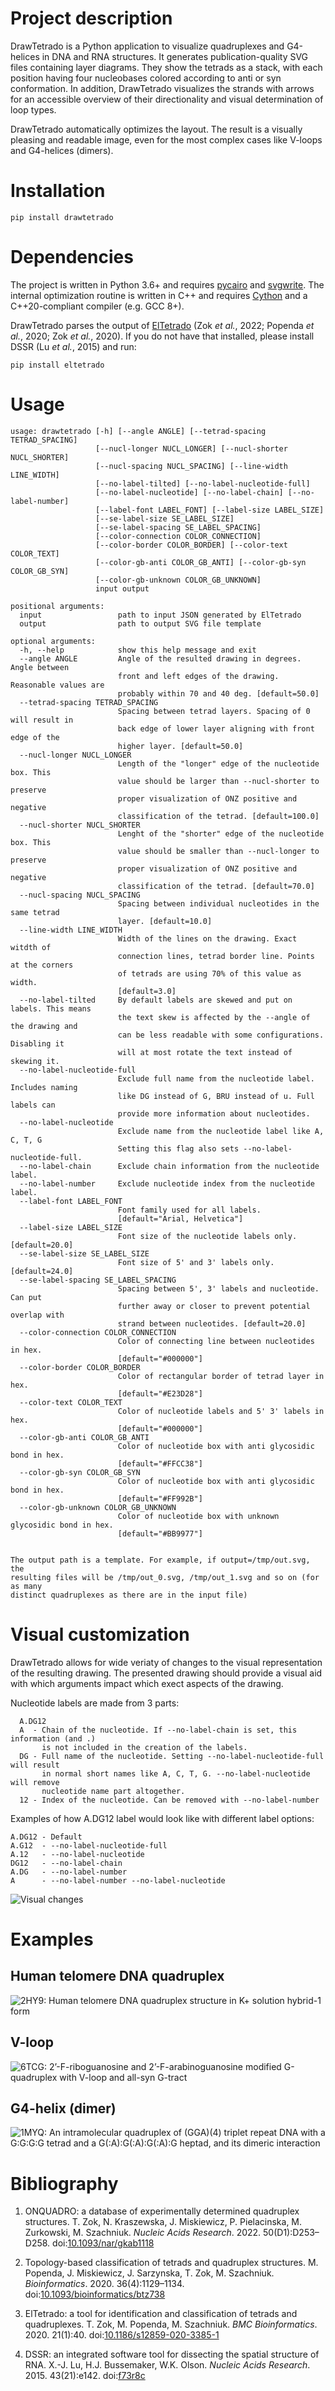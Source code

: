 # Project description

DrawTetrado is a Python application to visualize quadruplexes and
G4-helices in DNA and RNA structures. It generates publication-quality
SVG files containing layer diagrams. They show the tetrads as a stack,
with each position having four nucleobases colored according to anti or
syn conformation. In addition, DrawTetrado visualizes the strands with
arrows for an accessible overview of their directionality and visual
determination of loop types.

DrawTetrado automatically optimizes the layout. The result is a visually
pleasing and readable image, even for the most complex cases like
V-loops and G4-helices (dimers).

# Installation

    pip install drawtetrado

# Dependencies

The project is written in Python 3.6+ and requires
[pycairo](https://github.com/pygobject/pycairo) and
[svgwrite](https://github.com/mozman/svgwrite). The internal
optimization routine is written in C++ and requires
[Cython](https://cython.org/) and a C++20-compliant compiler (e.g. GCC
8+).

DrawTetrado parses the output of
[ElTetrado](https://github.com/tzok/eltetrado) (Zok *et al.*, 2022;
Popenda *et al.*, 2020; Zok *et al.*, 2020). If you do not have that
installed, please install DSSR (Lu *et al.*, 2015) and run:

    pip install eltetrado

# Usage

    usage: drawtetrado [-h] [--angle ANGLE] [--tetrad-spacing TETRAD_SPACING]
                       [--nucl-longer NUCL_LONGER] [--nucl-shorter NUCL_SHORTER]
                       [--nucl-spacing NUCL_SPACING] [--line-width LINE_WIDTH]
                       [--no-label-tilted] [--no-label-nucleotide-full]
                       [--no-label-nucleotide] [--no-label-chain] [--no-label-number]
                       [--label-font LABEL_FONT] [--label-size LABEL_SIZE]
                       [--se-label-size SE_LABEL_SIZE]
                       [--se-label-spacing SE_LABEL_SPACING]
                       [--color-connection COLOR_CONNECTION]
                       [--color-border COLOR_BORDER] [--color-text COLOR_TEXT]
                       [--color-gb-anti COLOR_GB_ANTI] [--color-gb-syn COLOR_GB_SYN]
                       [--color-gb-unknown COLOR_GB_UNKNOWN]
                       input output

    positional arguments:
      input                 path to input JSON generated by ElTetrado
      output                path to output SVG file template

    optional arguments:
      -h, --help            show this help message and exit
      --angle ANGLE         Angle of the resulted drawing in degrees. Angle between
                            front and left edges of the drawing. Reasonable values are
                            probably within 70 and 40 deg. [default=50.0]
      --tetrad-spacing TETRAD_SPACING
                            Spacing between tetrad layers. Spacing of 0 will result in
                            back edge of lower layer aligning with front edge of the
                            higher layer. [default=50.0]
      --nucl-longer NUCL_LONGER
                            Length of the "longer" edge of the nucleotide box. This
                            value should be larger than --nucl-shorter to preserve
                            proper visualization of ONZ positive and negative
                            classification of the tetrad. [default=100.0]
      --nucl-shorter NUCL_SHORTER
                            Lenght of the "shorter" edge of the nucleotide box. This
                            value should be smaller than --nucl-longer to preserve
                            proper visualization of ONZ positive and negative
                            classification of the tetrad. [default=70.0]
      --nucl-spacing NUCL_SPACING
                            Spacing between individual nucleotides in the same tetrad
                            layer. [default=10.0]
      --line-width LINE_WIDTH
                            Width of the lines on the drawing. Exact witdth of
                            connection lines, tetrad border line. Points at the corners
                            of tetrads are using 70% of this value as width.
                            [default=3.0]
      --no-label-tilted     By default labels are skewed and put on labels. This means
                            the text skew is affected by the --angle of the drawing and
                            can be less readable with some configurations. Disabling it
                            will at most rotate the text instead of skewing it.
      --no-label-nucleotide-full
                            Exclude full name from the nucleotide label. Includes naming
                            like DG instead of G, BRU instead of u. Full labels can
                            provide more information about nucleotides.
      --no-label-nucleotide
                            Exclude name from the nucleotide label like A, C, T, G
                            Setting this flag also sets --no-label-nucleotide-full.
      --no-label-chain      Exclude chain information from the nucleotide label.
      --no-label-number     Exclude nucleotide index from the nucleotide label.
      --label-font LABEL_FONT
                            Font family used for all labels.
                            [default="Arial, Helvetica"]
      --label-size LABEL_SIZE
                            Font size of the nucleotide labels only. [default=20.0]
      --se-label-size SE_LABEL_SIZE
                            Font size of 5' and 3' labels only. [default=24.0]
      --se-label-spacing SE_LABEL_SPACING
                            Spacing between 5', 3' labels and nucleotide. Can put
                            further away or closer to prevent potential overlap with
                            strand between nucleotides. [default=20.0]
      --color-connection COLOR_CONNECTION
                            Color of connecting line between nucleotides in hex.
                            [default="#000000"]
      --color-border COLOR_BORDER
                            Color of rectangular border of tetrad layer in hex.
                            [default="#E23D28"]
      --color-text COLOR_TEXT
                            Color of nucleotide labels and 5' 3' labels in hex.
                            [default="#000000"]
      --color-gb-anti COLOR_GB_ANTI
                            Color of nucleotide box with anti glycosidic bond in hex.
                            [default="#FFCC38"]
      --color-gb-syn COLOR_GB_SYN
                            Color of nucleotide box with anti glycosidic bond in hex.
                            [default="#FF992B"]
      --color-gb-unknown COLOR_GB_UNKNOWN
                            Color of nucleotide box with unknown glycosidic bond in hex.
                            [default="#BB9977"]


    The output path is a template. For example, if output=/tmp/out.svg, the
    resulting files will be /tmp/out_0.svg, /tmp/out_1.svg and so on (for as many
    distinct quadruplexes as there are in the input file)

# Visual customization

DrawTetrado allows for wide veriaty of changes to the visual representation of
the resulting drawing. The presented drawing should provide a visual aid with
which arguments impact which exect aspects of the drawing.

Nucleotide labels are made from 3 parts:
```
  A.DG12
  A  - Chain of the nucleotide. If --no-label-chain is set, this information (and .)
       is not included in the creation of the labels.
  DG - Full name of the nucleotide. Setting --no-label-nucleotide-full will result
       in normal short names like A, C, T, G. --no-label-nucleotide will remove
       nucleotide name part altogether.
  12 - Index of the nucleotide. Can be removed with --no-label-number
```

Examples of how A.DG12 label would look like with different label options:
```
A.DG12 - Default
A.G12  - --no-label-nucleotide-full
A.12   - --no-label-nucleotide
DG12   - --no-label-chain
A.DG   - --no-label-number
A      - --no-label-number --no-label-nucleotide

```

![Visual changes](https://github.com/michal-zurkowski/drawtetrado/blob/main/2hy9_visuals.svg)

# Examples

## Human telomere DNA quadruplex

![[2HY9: Human telomere DNA quadruplex structure in K+ solution hybrid-1
form](https://www.rcsb.org/structure/2hy9)](https://github.com/michal-zurkowski/drawtetrado/blob/main/2hy9.svg)

## V-loop

![[6TCG: 2’-F-riboguanosine and 2’-F-arabinoguanosine modified
G-quadruplex with V-loop and all-syn
G-tract](https://www.rcsb.org/structure/6tcg)](https://github.com/michal-zurkowski/drawtetrado/blob/main/6tcg.svg)

## G4-helix (dimer)

![[1MYQ: An intramolecular quadruplex of (GGA)(4) triplet repeat DNA
with a G:G:G:G tetrad and a G(:A):G(:A):G(:A):G heptad, and its dimeric
interaction](https://www.rcsb.org/structure/1myq)](https://github.com/michal-zurkowski/drawtetrado/blob/main/1myq.svg)

# Bibliography

<div id="refs" class="references csl-bib-body">

1.  ONQUADRO: a database of experimentally determined quadruplex
    structures. T. Zok, N. Kraszewska, J. Miskiewicz, P. Pielacinska, M.
    Zurkowski, M. Szachniuk. *Nucleic Acids Research*. 2022.
    50(D1):D253–D258.
    doi:[10.1093/nar/gkab1118](https://doi.org/10.1093/nar/gkab1118)

2.  Topology-based classification of tetrads and quadruplex
    structures. M. Popenda, J. Miskiewicz, J. Sarzynska, T. Zok, M.
    Szachniuk. *Bioinformatics*. 2020. 36(4):1129–1134.
    doi:[10.1093/bioinformatics/btz738](https://doi.org/10.1093/bioinformatics/btz738)

3.  ElTetrado: a tool for identification and classification of tetrads
    and quadruplexes. T. Zok, M. Popenda, M. Szachniuk. *BMC
    Bioinformatics*. 2020. 21(1):40.
    doi:[10.1186/s12859-020-3385-1](https://doi.org/10.1186/s12859-020-3385-1)

4.  DSSR: an integrated software tool for dissecting the spatial
    structure of RNA. X.-J. Lu, H.J. Bussemaker, W.K. Olson. *Nucleic
    Acids Research*. 2015. 43(21):e142.
    doi:[f73r8c](https://doi.org/f73r8c)

</div>
